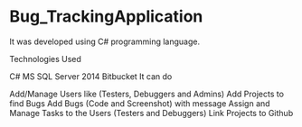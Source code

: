 # Bug_TrackingApplication
It was developed using C# programming language. 

Technologies Used

C#
MS SQL Server 2014
Bitbucket
It can do

Add/Manage Users like (Testers, Debuggers and Admins)
Add Projects to find Bugs
Add Bugs (Code and Screenshot) with message
Assign and Manage Tasks to the Users (Testers and Debuggers)
Link Projects to Github
